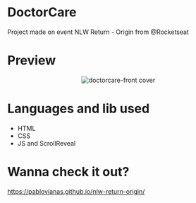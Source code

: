 # DoctorCare 
Project made on event NLW Return - Origin from @Rocketseat

# Preview

<div align="center">
  <img src="https://i.ibb.co/8cxMtwT/Capa.png" alt="doctorcare-front cover"/>
</div>

# Languages and lib used
- HTML
- CSS
- JS and ScrollReveal

# Wanna check it out?

https://pablovianas.github.io/nlw-return-origin/
